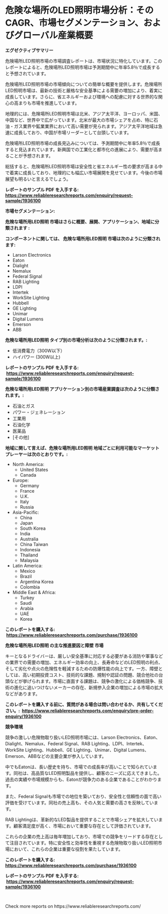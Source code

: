 <p><h1>危険な場所のLED照明市場分析：そのCAGR、市場セグメンテーション、およびグローバル産業概要</h1></p><p><strong>エグゼクティブサマリー</strong></p>
<p><p>危険場所LED照明市場の市場調査レポートは、市場状況に特化しています。このレポートによると、危険場所LED照明市場は予測期間中に年率5.8％で成長すると予想されています。</p><p>危険場所LED照明市場の市場傾向についての簡単な概要を提供します。危険場所LED照明市場は、最新の技術と厳格な安全基準による需要の増加により、着実に成長しています。さらに、省エネルギーおよび環境への配慮に対する世界的な関心の高まりも市場を推進しています。</p><p>地理的には、危険場所LED照明市場は北米、アジア太平洋、ヨーロッパ、米国、中国など、世界中で広がっています。北米が最大の市場シェアを占め、特に石油・ガス業界や鉱業業界において高い需要が見られます。アジア太平洋地域は急速に成長しており、中国が市場リーダーとして台頭しています。</p><p>危険場所LED照明市場の成長見込みについては、予測期間中に年率5.8％で成長すると見込まれています。新興国での工業化と都市化の進展により、需要が高まることが予想されます。</p><p>総括すると、危険場所LED照明市場は安全性と省エネルギー性の要求が高まる中で着実に成長しており、地理的にも幅広い市場展開を見せています。今後の市場展望も明るいと言えるでしょう。</p></p>
<p><strong>レポートのサンプル PDF を入手する: <a href="https://www.reliableresearchreports.com/enquiry/request-sample/1936100">https://www.reliableresearchreports.com/enquiry/request-sample/1936100</a></strong></p>
<p><strong>市場セグメンテーション:</strong></p>
<p><strong> 危険な場所用LED照明 市場はさらに概要、展開、アプリケーション、地域に分類されます :</strong></p>
<p><strong>コンポーネントに関しては、 危険な場所用LED照明 市場は次のように分類されます: &nbsp;</strong></p>
<p><ul><li>Larson Electronics</li><li>Eaton</li><li>Dialight</li><li>Nemalux</li><li>Federal Signal</li><li>RAB Lighting</li><li>LDPI</li><li>Intertek</li><li>WorkSite Lighting</li><li>Hubbell</li><li>GE Lighting</li><li>Unimar</li><li>Digital Lumens</li><li>Emerson</li><li>ABB</li></ul></p>
<p><strong> 危険な場所用LED照明 タイプ別の市場分析は次のように分類されます。:</strong></p>
<p><ul><li>低消費電力（300W以下）</li><li>ハイパワー (300W以上)</li></ul></p>
<p><strong>レポートのサンプル PDF を入手する: &nbsp;<a href="https://www.reliableresearchreports.com/enquiry/request-sample/1936100">https://www.reliableresearchreports.com/enquiry/request-sample/1936100</a></strong></p>
<p><strong> 危険な場所用LED照明 アプリケーション別の市場産業調査は次のように分類されます。:</strong></p>
<p><ul><li>石油とガス</li><li>パワー・ジェネレーション</li><li>工業用</li><li>石油化学</li><li>医薬品</li><li>[その他]</li></ul></p>
<p><strong>地域に関して言えば、危険な場所用LED照明 地域ごとに利用可能なマーケットプレーヤーは次のとおりです。:</strong></p>
<p><ul>
    <li>
        North America:
        <ul>
            <li>United States</li>
            <li>Canada</li>
        </ul>
    </li>
    <li>
        Europe:
        <ul>
            <li>Germany</li>
            <li>France</li>
            <li>U.K.</li>
            <li>Italy</li>
            <li>Russia</li>
        </ul>
    </li>
    <li>
        Asia-Pacific:
        <ul>
            <li>China</li>
            <li>Japan</li>
            <li>South Korea</li>
            <li>India</li>
            <li>Australia</li>
            <li>China Taiwan</li>
            <li>Indonesia</li>
            <li>Thailand</li>
            <li>Malaysia</li>
        </ul>
    </li>
    <li>
        Latin America:
        <ul>
            <li>Mexico</li>
            <li>Brazil</li>
            <li>Argentina Korea</li>
            <li>Colombia</li>
        </ul>
    </li>
    <li>
        Middle East & Africa:
        <ul>
            <li>Turkey</li>
            <li>Saudi</li>
            <li>Arabia</li>
            <li>UAE</li>
            <li>Korea</li>
        </ul>
    </li>
    </ul></p>
<p><strong>このレポートを購入する: &nbsp;<a href="https://www.reliableresearchreports.com/purchase/1936100">https://www.reliableresearchreports.com/purchase/1936100</a></strong></p>
<p><strong>危険な場所用LED照明 の主な推進要因と障壁 市場</strong></p>
<p><p>キーとなるドライバーは、厳しい安全基準に対応する必要がある消防や軍事などの業界での需要の増加、エネルギー効率の向上、長寿命などのLED照明の利点、そして劣化や点火の危険性を軽減するための防爆性能の向上です。一方、障壁としては、高い初期投資コスト、技術的な課題、規制や認証の問題、競合他社の台頭などが挙げられます。市場に直面する課題は、競争の激化による価格競争、技術の進化に追いつけないメーカーの存在、新規参入企業の増加による市場の拡大などがあります。</p></p>
<p><strong>このレポートを購入する前に、質問がある場合は問い合わせるか、共有してください。:&nbsp; <a href="https://www.reliableresearchreports.com/enquiry/pre-order-enquiry/1936100">https://www.reliableresearchreports.com/enquiry/pre-order-enquiry/1936100</a></strong></p>
<p><strong>競争環境</strong></p>
<p><p>競争の激しい危険物取り扱いLED照明市場には、Larson Electronics、Eaton、Dialight、Nemalux、Federal Signal、RAB Lighting、LDPI、Intertek、WorkSite Lighting、Hubbell、GE Lighting、Unimar、Digital Lumens、Emerson、ABBなどの主要企業が参入しています。 </p><p>中でもEatonは、長い歴史を持ち、市場での成長率が高いことで知られています。同社は、高品質なLED照明製品を提供し、顧客のニーズに応えてきました。過去の実績や市場規模からも、Eatonが競争力のある企業であることがわかります。</p><p>また、Federal Signalも市場での地位を築いており、安全性と信頼性の面で高い評価を受けています。同社の売上高も、その人気と需要の高さを反映しています。</p><p>RAB Lightingは、革新的なLED製品を提供することで市場シェアを拡大しています。顧客満足度が高く、市場において重要な存在として評価されています。</p><p>これらの企業の売上高は毎年増加しており、市場での競争をリードする存在として注目されています。特に安全性と効率性を重視する危険物取り扱いLED照明市場において、これらの企業は重要な役割を果たしています。</p></p>
<p><strong>このレポートを購入する: &nbsp; <a href="https://www.reliableresearchreports.com/purchase/1936100">https://www.reliableresearchreports.com/purchase/1936100</a></strong></p>
<p><strong>レポートのサンプル PDF を入手する: &nbsp;<a href="https://www.reliableresearchreports.com/enquiry/request-sample/1936100">https://www.reliableresearchreports.com/enquiry/request-sample/1936100</a></strong><strong></strong></p>
<p>&nbsp;</p>
<p>Check more reports on https://www.reliableresearchreports.com/</p>